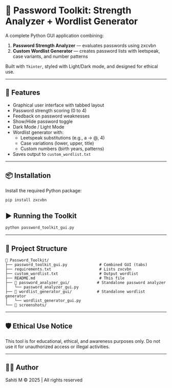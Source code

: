 # 🔐 Password Toolkit: Strength Analyzer + Wordlist Generator

A complete Python GUI application combining:

1. **Password Strength Analyzer** — evaluates passwords using zxcvbn
2. **Custom Wordlist Generator** — creates password lists with leetspeak, case variants, and number patterns

Built with `Tkinter`, styled with Light/Dark mode, and designed for ethical use.

---

## 🚀 Features

- Graphical user interface with tabbed layout
- Password strength scoring (0 to 4)
- Feedback on password weaknesses
- Show/Hide password toggle
- Dark Mode / Light Mode
- Wordlist generator with:
  - Leetspeak substitutions (e.g., a → @, 4)
  - Case variations (lower, upper, title)
  - Custom numbers (birth years, patterns)
- Saves output to `custom_wordlist.txt`

---

## 📦 Installation

Install the required Python package:

```bash
pip install zxcvbn
```

## ▶️ Running the Toolkit
```bash
python password_toolkit_gui.py
```

---

## 📁 Project Structure

```
📁 Password_Toolkit/
├── password_toolkit_gui.py              # Combined GUI (tabs)
├── requirements.txt                     # Lists zxcvbn
├── custom_wordlist.txt                  # Output wordlist
├── README.md                            # This file
├── 📁 password_analyzer_gui/            # Standalone password analyzer
│   └── password_analyzer_gui.py
├── 📁 wordlist_generator_gui/           # Standalone wordlist generator
│   └── wordlist_generator_gui.py
└── 📁 screenshots/                      
```

---

## 🛡️ Ethical Use Notice
This tool is for educational, ethical, and awareness purposes only.
Do not use it for unauthorized access or illegal activities.

---

## 👩‍💻 Author
Sahiti M
© 2025 | All rights reserved
